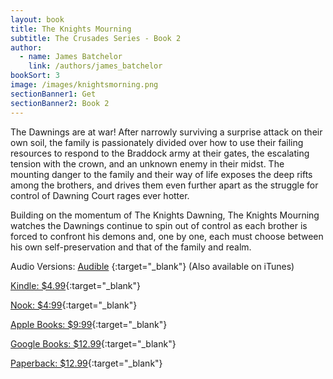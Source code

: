 ```yaml
---
layout: book
title: The Knights Mourning
subtitle: The Crusades Series - Book 2
author: 
  - name: James Batchelor
    link: /authors/james_batchelor
bookSort: 3
image: /images/knightsmorning.png
sectionBanner1: Get
sectionBanner2: Book 2
---
```

The Dawnings are at war! After narrowly surviving a surprise attack on their own soil, the family is passionately divided over how to use their failing resources to respond to the Braddock army at their gates, the escalating tension with the crown, and an unknown enemy in their midst. The mounting danger to the family and their way of life exposes the deep rifts among the brothers, and drives them even further apart as the struggle for control of Dawning Court rages ever hotter. 
<!--more-->
Building on the momentum of The Knights Dawning, The Knights Mourning watches the Dawnings continue to spin out of control as each brother is forced to confront his demons and, one by one, each must choose between his own self-preservation and that of the family and realm.

Audio Versions: [Audible](https://www.audible.com/pd/The-Knights-Mourning-Audiobook/B0B99L836L?qid=1660250508&sr=1-1&ref=a_search_c3_lProduct_1_1&pf_rd_p=83218cca-c308-412f-bfcf-90198b687a2f&pf_rd_r=W4Y85QDM0AWT04A5XDKK "Buy from Audible") {:target="_blank"} (Also available on iTunes)

[Kindle: $4.99](https://www.amazon.com/Knights-Mourning-Crusades-Book-ebook-dp-B00D47C928/dp/B00D47C928/ref=mt_other?_encoding=UTF8&me=&qid= "Buy from Amazon"){:target="_blank"}

[Nook: $4:99](https://www.barnesandnoble.com/w/the-knights-mourning-james-batchelor/1115465653?ean=2940016792248 "Buy from Barnes and Noble"){:target="_blank"}

[Apple Books: $9:99](https://books.apple.com/us/book/the-knights-mourning/id725925163?ls=1 "Buy from Apple"){:target="_blank"}

[Google Books: $12.99](https://play.google.com/store/books/details/James_Batchelor_The_Knights_Mourning?id=TdZHdLhv8KIC&feature=search_result#?t=W251bGwsMSwxLDEsImJvb2stVGRaSGRMaHY4S0lDIl0. "Buy from Google Books"){:target="_blank"}

[Paperback: $12.99](https://www.amazon.com/gp/product/0984004491?ref_=dbs_m_mng_rwt_calw_tpbk_1&storeType=ebooks "Buy from Amazon"){:target="_blank"}
